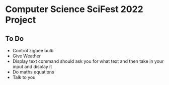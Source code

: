 # Computer Science SciFest 2022 Project
## To Do
- Control zigbee bulb
- Give Weather
- Display text command should ask you for what text and then take in your input and display it
- Do maths equations
- Talk to you
